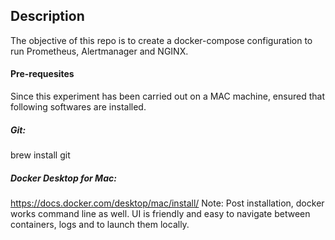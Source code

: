 ## Description
The objective of this repo is to create a docker-compose configuration to run Prometheus, Alertmanager and NGINX.

#### Pre-requesites
Since this experiment has been carried out on a MAC machine, ensured that following softwares are installed.
##### Git:
 brew install git
##### Docker Desktop for Mac:
https://docs.docker.com/desktop/mac/install/
Note: Post installation, docker works command line as well. UI is friendly and easy to navigate between containers, logs and to launch them locally.



